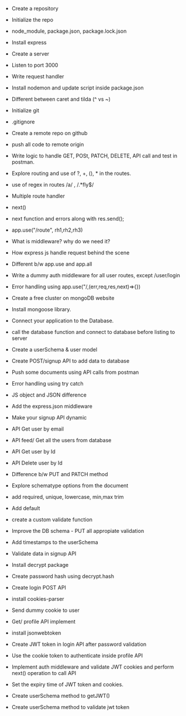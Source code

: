 - Create a repository
- Initialize the repo
- node_module, package.json, package.lock.json
- Install express
- Create a server
- Listen to port 3000
- Write request handler
- Install nodemon and update script inside package.json
- Different between caret and tilda (^ vs ~)

- Initialize git
- .gitignore
- Create a remote repo on github
- push all code to remote origin
- Write logic to handle GET, POSt, PATCH, DELETE, API call and test in postman.
- Explore routing and use of ?, +, (), * in the routes.
- use of regex in routes /a/ , /.*fly$/

- Multiple route handler
- next()
- next function and errors along with res.send();
- app.use("/route", rh1,rh2,rh3)

- What is middleware? why do we need it?
- How express js handle request behind the scene
- Different b/w app.use and app.all
- Write a dummy auth middleware for all user routes, except /user/login
- Error handling using app.use("/,(err,req,res,next)=>{})

- Create a free cluster on mongoDB website
- Install mongoose library.
- Connect your application to the Database.
- call the database function and connect to database before listing to server
- Create a userSchema & user model
- Create POST/signup API to add data to database
- Push some documents using API calls from postman
- Error handling using try catch

- JS object and JSON difference
- Add the express.json middleware
- Make your signup API dynamic
- API Get user by email
- API feed/ Get all the users from database
- API Get user by Id
- API Delete user by Id
- Difference b/w PUT and PATCH method


- Explore schematype options from the document
- add required, unique, lowercase, min,max trim
- Add default
- create a custom validate function
- Improve the DB schema - PUT all appropiate validation
- Add timestamps to the userSchema

- Validate data in signup API
- Install decrypt package
- Create password hash using decrypt.hash
- Create login POST API

- install cookies-parser
- Send dummy cookie to user
- Get/ profile API implement
- install jsonwebtoken
- Create JWT token in login API after password validation
- Use the cookie token to authenticate inside profile API
- Implement auth middleware and validate JWT cookies and perform next() operation to call API
- Set the expiry time of JWT token and cookies.
- Create userSchema method to getJWT()
- Create userSchema method to validate jwt token



